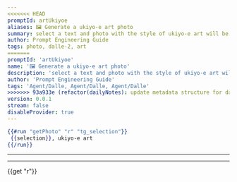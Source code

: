 ```yaml
---
<<<<<<< HEAD
promptId: artUkiyoe
aliases: 🖼️ Generate a ukiyo-e art photo
summary: select a text and photo with the style of ukiyo-e art will be generated using Dalle-2
author: Prompt Engineering Guide
tags: photo, dalle-2, art
=======
promptId: 'artUkiyoe'
name: '🖼️ Generate a ukiyo-e art photo'
description: 'select a text and photo with the style of ukiyo-e art will be generated using Dalle-2'
author: 'Prompt Engineering Guide'
tags: 'Agent/Dalle, Agent/Dalle, Agent/Dalle'
>>>>>>> 93a933e (refactor(dailyNotes): update metadata structure for daily notes)
version: 0.0.1
stream: false
disableProvider: true
---
```

```handlebars
{{#run "getPhoto" "r" "tg_selection"}}
 {{selection}}, ukiyo-e art
{{/run}}
```
***
***
{{get "r"}}